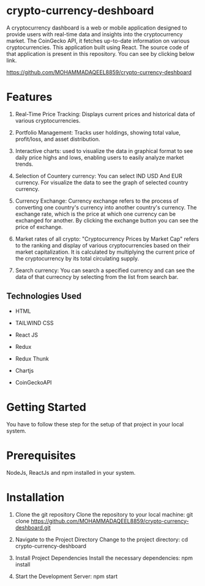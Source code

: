 # crypto-currency-deshboard

A cryptocurrency dashboard is a web or mobile application designed to provide users with real-time data and insights into the cryptocurrency market.  The CoinGecko API, it fetches up-to-date information on various cryptocurrencies. This application built using React. The source code of that application is present in this repository. You can see by clicking below link.

https://github.com/MOHAMMADAQEEL8859/crypto-currency-deshboard

# Features

1. Real-Time Price Tracking: Displays current prices and historical data of various cryptocurrencies.

2. Portfolio Management: Tracks user holdings, showing total value, profit/loss, and asset distribution.

3. Interactive charts: used to visualize the data in graphical format to see daily price highs and lows, enabling users to easily analyze market trends.

4. Selection of Countery currency: You can select IND USD And EUR currency. For visualize the data to see the graph of selected country currency.

5. Currency Exchange: Currency exchange refers to the process of converting one country's currency into another country's currency.  The exchange rate, which is the price at which one currency can be exchanged for another. By clicking the exchange button you can see the price of exchange.

6. Market rates of all crypto: "Cryptocurrency Prices by Market Cap" refers to the ranking and display of various cryptocurrencies based on their market capitalization.  It is calculated by multiplying the current price of the cryptocurrency by its total circulating supply.

7. Search currency: You can search a specified currency and can see the data of that currecncy by selecting from the list from search bar.

## Technologies Used

- HTML

- TAILWIND CSS

- React JS

- Redux

- Redux Thunk

- Chartjs

- CoinGeckoAPI


# Getting Started

You have to follow these step for the setup of that project in your local system.

# Prerequisites

NodeJs, ReactJs and npm installed in your system.

# Installation

1. Clone the git repository
   Clone the repository to your local machine: git clone https://github.com/MOHAMMADAQEEL8859/crypto-currency-deshboard.git

2. Navigate to the Project Directory
Change to the project directory: cd crypto-currency-deshboard

3. Install Project Dependencies
Install the necessary dependencies: npm install

4. Start the Development Server: npm start






